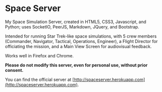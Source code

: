 # Space Server
My Space Simulation Server, created in HTML5, CSS3, Javascript, and Python; uses SocketIO, PeerJS, Markdown, JQuery, and Bootstrap.

Intended for running Star Trek-like space simulations, with 5 crew members (Commander, Navigator, Tactical, Operations, Engineer), a Flight Director for officiating the mission, and a Main View Screen for audiovisual feedback.

Works well in Firefox and Chrome.

**Please do not modify this server, even for personal use, without prior consent.**

You can find the official server at [http://spaceserver.herokuapp.com](http://spaceserver.herokuapp.com).
